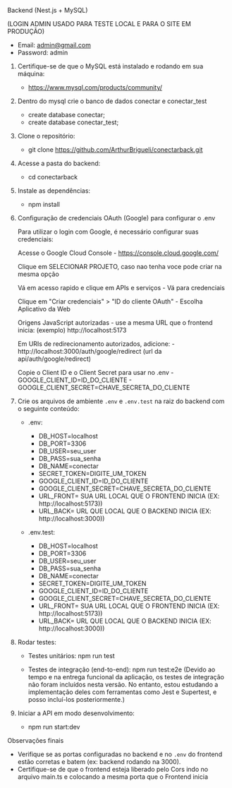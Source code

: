 Backend (Nest.js + MySQL)


(LOGIN ADMIN USADO PARA TESTE LOCAL E PARA O SITE EM PRODUÇÃO)
- Email: admin@gmail.com
- Password: admin


1. Certifique-se de que o MySQL está instalado e rodando em sua máquina:
     - https://www.mysql.com/products/community/

2. Dentro do mysql crie o banco de dados conectar e conectar_test

   - create database conectar;
   - create database conectar_test;


2. Clone o repositório:
   - git clone https://github.com/ArthurBrigueli/conectarback.git


3. Acesse a pasta do backend:
   - cd conectarback


4. Instale as dependências:
   - npm install

5. Configuração de credenciais OAuth (Google) para configurar o .env

     Para utilizar o login com Google, é necessário configurar suas credenciais:

     Acesse o Google Cloud Console
        - https://console.cloud.google.com/

     Clique em SELECIONAR PROJETO, caso nao tenha voce pode criar na mesma opção

     Vá em acesso rapido e clique em APIs e serviços
          - Vá para credenciais
   
     Clique em "Criar credenciais" > "ID do cliente OAuth"
          - Escolha Aplicativo da Web

     Origens JavaScript autorizadas
        - use a mesma URL que o frontend inicia: (exemplo) http://localhost:5173
   
     Em URIs de redirecionamento autorizados, adicione:
        - http://localhost:3000/auth/google/redirect (url da api/auth/google/redirect)
   
     Copie o Client ID e o Client Secret para usar no .env
        - GOOGLE_CLIENT_ID=ID_DO_CLIENTE
        - GOOGLE_CLIENT_SECRET=CHAVE_SECRETA_DO_CLIENTE
   

5. Crie os arquivos de ambiente `.env` e `.env.test` na raiz do backend com o seguinte conteúdo:

   - .env:
        - DB_HOST=localhost
        - DB_PORT=3306
        - DB_USER=seu_user
        - DB_PASS=sua_senha
        - DB_NAME=conectar
        - SECRET_TOKEN=DIGITE_UM_TOKEN
        - GOOGLE_CLIENT_ID=ID_DO_CLIENTE
        - GOOGLE_CLIENT_SECRET=CHAVE_SECRETA_DO_CLIENTE
        - URL_FRONT= SUA URL LOCAL QUE O FRONTEND INICIA (EX: http://localhost:5173))
        - URL_BACK= URL QUE LOCAL QUE O BACKEND INICIA (EX: http://localhost:3000))

   - .env.test:
        - DB_HOST=localhost
        - DB_PORT=3306
        - DB_USER=seu_user
        - DB_PASS=sua_senha
        - DB_NAME=conectar
        - SECRET_TOKEN=DIGITE_UM_TOKEN
        - GOOGLE_CLIENT_ID=ID_DO_CLIENTE
        - GOOGLE_CLIENT_SECRET=CHAVE_SECRETA_DO_CLIENTE
        - URL_FRONT= SUA URL LOCAL QUE O FRONTEND INICIA (EX: http://localhost:5173))
        - URL_BACK= URL QUE LOCAL QUE O BACKEND INICIA (EX: http://localhost:3000))


6. Rodar testes:

   - Testes unitários:
     npm run test

   - Testes de integração (end-to-end):
     npm run test:e2e
     (Devido ao tempo e na entrega funcional da aplicação, os testes de integração não foram incluídos nesta versão. No entanto, estou estudando a implementação deles com ferramentas como Jest e Supertest, e posso incluí-los posteriormente.)


7. Iniciar a API em modo desenvolvimento:
   - npm run start:dev


 Observações finais

- Verifique se as portas configuradas no backend e no `.env` do frontend estão corretas e batem (ex: backend rodando na 3000).
- Certifique-se de que o frontend esteja liberado pelo Cors indo no arquivo main.ts e colocando a mesma porta que o Frontend inicia
